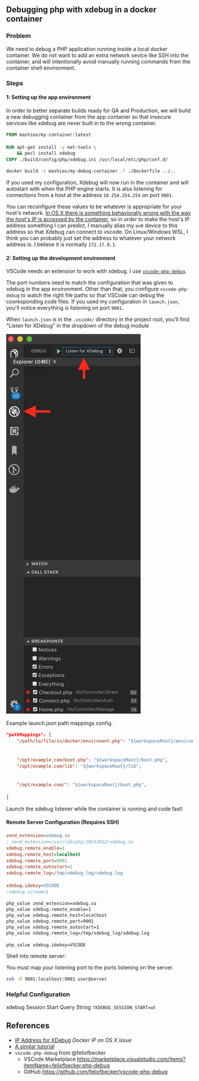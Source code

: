 ## Debugging php with xdebug in a docker container

### Problem

We need to debug a PHP application running inside a local docker container. We do not want to add an extra network sevice like SSH into the container, and will intentionally avoid manually running commands from the container shell environment.

### Steps

#### 1: Setting up the app environment

In order to better separate builds ready for QA and Production, we will build a new debugging container from the app container so that insecure services like xdebug are never built in to the wrong container.

```dockerfile
FROM mashiox/my-container:latest

RUN apt-get install -y net-tools \
    && pecl install xdebug 
COPY ./build/config/php/xdebug.ini /usr/local/etc/php/conf.d/
```

```bash
docker build -t mashiox/my-debug-container -f ./Dockerfile ../..
```

If you used my configuration, Xdebug will now run in the container and will autostart with when the PHP engine starts. It is also listening for connections from a host at the address `10.254.254.254` on port `9001`.

You can reconfigure these values to be whatever is appropriate for your host's network. [In OS X there is something behaviorally wrong with the way the host's IP is accessed by the container,](https://forums.docker.com/t/ip-address-for-xdebug/10460) so in order to make the host's IP address something I can predict, I manually alias my `en0` device to this address so that Xdebug can connect to vscode. On Linux/Windows WSL, I think you can probably just set the address to whatever your network address is. I believe it is normally `172.17.0.1`.

#### 2: Setting up the development environment

VSCode needs an extension to work with xdebug. I use [`vscode-php-debug`](https://marketplace.visualstudio.com/items?itemName=felixfbecker.php-debug). 

The port numbers need to match the configuration that was given to xdebug in the app environment. Other than that, you configure `vscode-php-debug` to watch the right file paths so that VSCode can debug the cooresponding code files. If you used my configuration in `launch.json`, you'll notice everything is listening on port `9001`.

When `launch.json` is in the `.vscode/` directory in the project root, you'll find "Listen for XDebug" in the dropdown of the debug module

![VSCode Debug Pane](debugpane.png)

Example launch.json path mappings config.
```json
"pathMappings": {
    "/path/to/file/in/docker/environent.php": "${workspaceRoot}/environment.php",


    "/opt/example.com/boot.php": "${workspaceRoot}/boot.php",
    "/opt/example.com/lib": "${workspaceRoot}/lib",


    "/opt/example.com/": "${workspaceRoot}/boot.php",

}
```

Launch the xdebug listener while the container is running and code fast!

#### Remote Server Configuration (Requires SSH)

```ini
zend_extension=xdebug.so
; zend_extension=/usr/lib/php/20151012/xdebug.so
xdebug.remote_enable=1
xdebug.remote_host=localhost
xdebug.remote_port=9001
xdebug.remote_autostart=1
xdebug.remote_log=/tmp/xdebug_log/xdebug.log

xdebug.idekey=VSCODE
;xdebug.scream=1
```

```apache2
php_value zend_extension=xdebug.so
php_value xdebug.remote_enable=1
php_value xdebug.remote_host=localhost
php_value xdebug.remote_port=9001
php_value xdebug.remote_autostart=1
php_value xdebug.remote_log=/tmp/xdebug_log/xdebug.log

php_value xdebug.idekey=VSCODE
```

Shell into remote server:

You must map your listening port to the ports listening on the server.

```bash
ssh -R 9001:localhost:9001 user@server
```

### Helpful Configuration

xdebug Session Start Query String
`?XDEBUG_SESSION_START=wt`

## References

* [IP Address for XDebug](https://forums.docker.com/t/ip-address-for-xdebug/10460) *Docker IP on OS X issue*
* [A similar tutorial](https://gist.github.com/chadrien/c90927ec2d160ffea9c4)
* `vscode-php-debug` from @felixfbecker
  * VSCode Marketplace https://marketplace.visualstudio.com/items?itemName=felixfbecker.php-debug
  * GitHub https://github.com/felixfbecker/vscode-php-debug